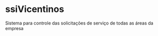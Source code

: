ssiVicentinos
=============

Sistema para controle das solicitações de serviço de todas as áreas da empresa
